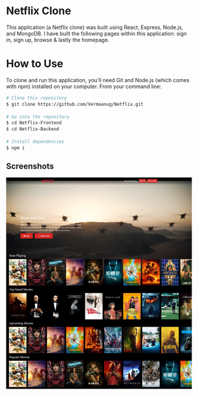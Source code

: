 
# Netflix Clone

This application (a Netflix clone) was built using React, Express, Node.js, and MongoDB. I have built the following pages within this application: sign in, sign up, browse & lastly the homepage.

# How to Use

To clone and run this application, you'll need Git and Node.js (which comes with npm) installed on your computer. From your command line:

```bash
# Clone this repository
$ git clone https://github.com/Vermaanug/Netflix.git

# Go into the repository
$ cd Netflix-Frontend
$ cd Netflix-Backend

# Install dependencies
$ npm i

```

## Screenshots

![App Screenshot](https://github.com/Vermaanug/Netflix/blob/main/Netflix-Frontend/public/Image/ScreenShot.jpeg)

